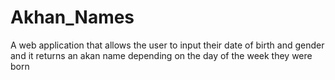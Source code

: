 # Akhan_Names
A web application that allows the user to input their date of birth and gender and it returns an akan name depending on the day of the week they were born
